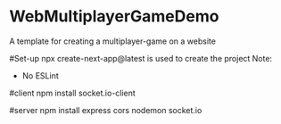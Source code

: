 # WebMultiplayerGameDemo
A template for creating a multiplayer-game on a website

#Set-up
npx create-next-app@latest is used to create the project
Note: 
- No ESLint

#client
npm install socket.io-client

#server
npm install express cors nodemon socket.io
